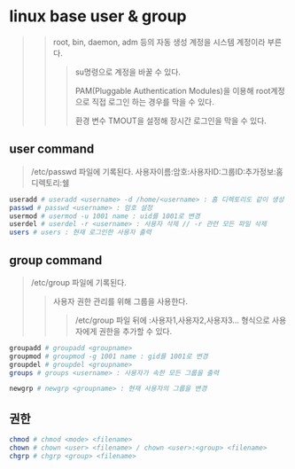 # linux base user & group

> > root, bin, daemon, adm 등의 자동 생성 계정을 시스템 계정이라 부른다.
> >
> > > su명령으로 계정을 바꿀 수 있다.
> > >
> > > PAM(Pluggable Authentication Modules)을 이용해 root계정으로 직접 로그인 하는 경우를 막을 수 있다.
> > >
> > > 환경 변수 TMOUT을 설정해 장시간 로그인을 막을 수 있다.

## user command

> /etc/passwd 파일에 기록된다.
> 사용자이름:암호:사용자ID:그룹ID:추가정보:홈디렉토리:쉘

```sh
useradd # useradd <username> -d /home/<username> : 홈 디렉토리도 같이 생성
passwd # passwd <username> : 암호 설정
usermod # usermod -u 1001 name : uid를 1001로 변경
userdel # userdel -r <username> : 사용자 삭제 // -r 관련 모든 파일 삭제
users # users : 현재 로그인한 사용자 출력
```

## group command

> /etc/group 파일에 기록된다.
>
> > 사용자 권한 관리를 위해 그룹을 사용한다.
> >
> > > /etc/group 파일 뒤에 :사용자1,사용자2,사용자3... 형식으로 사용자에게 권한을 추가할 수 있다.

```sh
groupadd # groupadd <groupname>
groupmod # groupmod -g 1001 name : gid를 1001로 변경
groupdel # groupdel <groupname>
groups # groups <username> : 사용자가 속한 모든 그룹을 출력

newgrp # newgrp <groupname> : 현재 사용자의 그룹을 변경
```

## 권한

```sh
chmod # chmod <mode> <filename>
chown # chown <user> <filename> / chown <user>:<group> <filename>
chgrp # chgrp <group> <filename>
```
